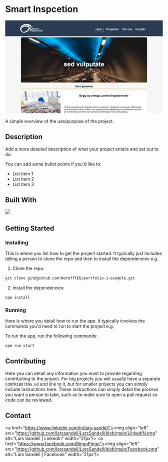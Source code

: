 # Smart Inspcetion

![image](https://github.com/larssandell/smart-inspection-copy/blob/main/smartinspection.png)

A simple overview of the use/purpose of the project.

## Description

Add a more detailed description of what your project entails and set out to do.

You can add some bullet points if you'd like to:

- List item 1
- List item 2
- List item 3

## Built With

<p>
  <a href="https://skillicons.dev">
    <img src="https://skillicons.dev/icons?i=html,css,js,github,ai,ps,netlify,vscode,figma" />
  </a>
</p>

## Getting Started

### Installing

This is where you list how to get the project started. It typically just includes telling a person to clone the repo and then to install the dependencies e.g.

1. Clone the repo:

```bash
git clone git@github.com:NoroffFEU/portfolio-1-example.git
```

2. Install the dependencies:

```
npm install
```

### Running

Here is where you detail how to run the app. It typically involves the commands you'd need to run to start the project e.g.

To run the app, run the following commands:

```bash
npm run start
```

## Contributing

Here you can detail any information you want to provide regarding contributing to the project. For big projects you will usually have a separate `CONTRIBUTING.md` and link to it, but for smaller projects you can simply include instructions here. These instructions can simply detail the process you want a person to take, such as to make sure to open a pull request so code can be reviewed.

## Contact

<a href=”https://www.linkedin.com/in/lars-sandell"><img align=”left” src=”https://github.com/larssandell/LarsSandell/blob/main/LinkedIN.png" alt=”Lars Sandell | LinkedIn” width=”21px”/></a>
<a href=”https://www.facebook.com/BingoPingo"><img align=”left” src=”https://github.com/larssandell/LarsSandell/blob/main/Facebook.png" alt=”Lars Sandell | Facebook” width=”21px”/></a>

